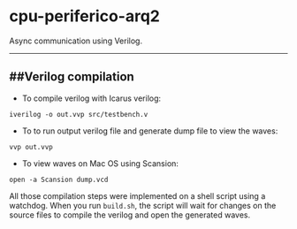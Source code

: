 # cpu-periferico-arq2
Async communication using Verilog.

------
##Verilog compilation
------
* To compile verilog with Icarus verilog:

`iverilog -o out.vvp src/testbench.v`

* To to run output verilog file and generate dump file to view the waves:

`vvp out.vvp`

* To view waves on Mac OS using Scansion:

`open -a Scansion dump.vcd`

All those compilation steps were implemented on a shell script using a watchdog. When you run `build.sh`, the script will wait for changes on the source files to compile the verilog and open the generated waves.
